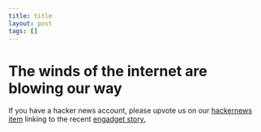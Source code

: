 ```yaml
---
title: title
layout: post
tags: []
---
```



The winds of the internet are blowing our way
=============================================

If you have a hacker news account, please upvote us on our [hackernews item](https://news.ycombinator.com/item?id=5382427) linking to the recent [engadget story.](https://www.engadget.com/2013/03/15/plex-client-project-for-raspberry-pi-gets-a-fresh-update-and-its/)  
